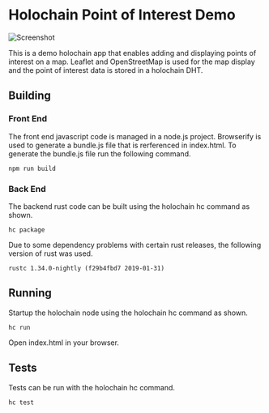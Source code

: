 # Holochain Point of Interest Demo

![Screenshot](https://i.imgur.com/roNcIml.jpg)

This is a demo holochain app that enables adding and displaying points of interest on a map. Leaflet and OpenStreetMap is used for the map display and the point of interest data is stored in a holochain DHT.

## Building
### Front End
The front end javascript code is managed in a node.js project. Browserify is used to generate a bundle.js file that is rerferenced in index.html. To generate the bundle.js file run the following command.
```
npm run build
```

### Back End
The backend rust code can be built using the holochain hc command as shown.
```
hc package
````
Due to some dependency problems with certain rust releases, the following version of rust was used.
```
rustc 1.34.0-nightly (f29b4fbd7 2019-01-31)
```

## Running
Startup the holochain node using the holochain hc command as shown.
```
hc run
```
Open index.html in your browser.

## Tests
Tests can be run with the holochain hc command.
```
hc test
```
